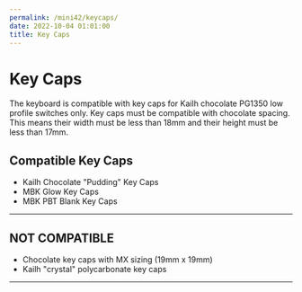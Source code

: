 ```yaml
---
permalink: /mini42/keycaps/
date: 2022-10-04 01:01:00
title: Key Caps
---
```

# Key Caps
The keyboard is compatible with key caps for Kailh chocolate PG1350 low profile switches only. Key caps must be compatible with chocolate spacing. This means their width must be less than 18mm and their height must be less than 17mm.

## Compatible Key Caps
* Kailh Chocolate "Pudding" Key Caps
* MBK Glow Key Caps
* MBK PBT Blank Key Caps
---
## NOT COMPATIBLE
* Chocolate key caps with MX sizing (19mm x 19mm)
* Kailh "crystal" polycarbonate key caps
---